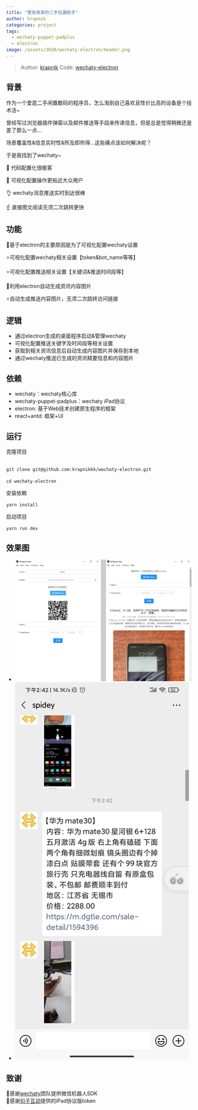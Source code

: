 ```yaml
---
title: "更有效率的二手捡漏助手"
author: krapnik
categories: project
tags:
  - wechaty-puppet-padplus
  - electron
image: /assets/2020/wechaty-electron/header.png
---
```

> Author: [krapnik](https://github.com/krapnikkk)
> Code: [wechaty-electron](https://github.com/krapnikkk/wechaty-electron)

## 背景

作为一个爱逛二手闲置数码的程序员，怎么淘到自己喜欢且性价比高的设备是个技术活~

曾经写过浏览器插件弹窗以及邮件推送等手段来传递信息，但是总是觉得稍微还是差了那么一点...

场景覆盖性&信息实时性&所及即所得...这些痛点该如何解决呢？

于是我找到了wechaty~

👐 代码配置化很极客

🙌 可视化配置操作更贴近大众用户

👌 wechaty消息推送实时到达很棒

☝️ 直接图文阅读无须二次跳转更快

<!--more-->

## 功能

🌙基于electron的主要原因是为了可视化配置wechaty设置

⭐可视化配置wechaty相关设置【token&bot_name等等】

⭐可视化配置推送相关设置【关键词&推送时间段等】

🌙利用electron自动生成资讯内容图片

⭐自动生成推送内容图片，无须二次跳转访问链接

## 逻辑

- 通过electron生成的桌面程序启动&管理wechaty
- 可视化配置推送关键字及时间段等相关设置
- 获取到相关资讯信息后自动生成内容图片并保存到本地
- 通过wechaty推送已生成的资讯精要信息和内容图片

## 依赖

- wechaty：wechaty核心库
- wechaty-puppet-padplus：wechaty iPad协议
- electron: 基于Web技术创建原生程序的框架
- react+antd: 框架+UI

## 运行

克隆项目

```shell

git clone git@github.com:krapnikkk/wechaty-electron.git

cd wechaty-electron

```

安装依赖

```shell
yarn install
```

启动项目

```shell
yarn run dev
```

## 效果图

- ![截图](/assets/2020/wechaty-electron/pic01.jpg)
- ![截图](/assets/2020/wechaty-electron/pic02.jpg)

## 致谢

🙏感谢[wechaty](https://github.com/wechaty/wechaty)团队提供微信机器人SDK  
🙏感谢[句子互动](https://www.juzibot.com/)提供的iPad协议版token
